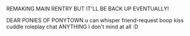 REMAKING MAIN RENTRY BUT IT'LL BE BACK UP EVENTUALLY!

DEAR PONIES OF PONYTOWN u can whisper friend-request boop kiss cuddle roleplay chat ANYTHING I don't mind at all :D

